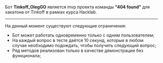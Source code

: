Бот <b>Tinkoff_OlegGO</b> является mvp проекта команды <b>"404 found"</b>
для хакатона от Tinkoff в рамках курса Hacklab.

---

На данный момент существуют следующие ограничения:
* Бот может работать одновременно только с одним пользователем;
* На каждый вопрос в тесте даётся 10 секунд, которые в любом случае необходимо подождать, чтобы получить следующий вопрос;
* Ряд методов реализован только в качестве демонстрации без функционала;



